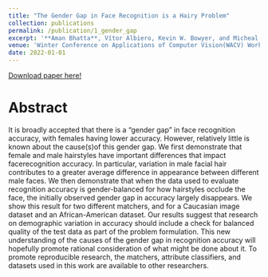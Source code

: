 ```yaml
---
title: "The Gender Gap in Face Recognition is a Hairy Problem"
collection: publications
permalink: /publication/1_gender_gap
excerpt: '**Aman Bhatta**, Vítor Albiero, Kevin W. Bowyer, and Micheal C. King <br><br> This paper analyzes that the gender gap in face recognition accuracy is mostly due varying dimensions of hairstyles that exists for men and is absent for female'
venue: 'Winter Conference on Applications of Computer Vision(WACV) Workshops'
date: 2022-01-01
---
```

[Download paper here!](https://github.com/abhatta1234/abhatta1234.github.io/blob/8588d9b084ea95daaf7f24e9ba1cc5dfe5de547d/files/papers/gender_gap.pdf)

# Abstract
It is broadly accepted that there is a “gender gap” in face recognition accuracy, with females having lower accuracy. However, relatively little is known about the cause(s)of this gender gap. We first demonstrate that female and male hairstyles have important differences that impact facerecognition accuracy. In particular, variation in male facial hair contributes to a greater average difference in appearance between different male faces. We then demonstrate
that when the data used to evaluate recognition accuracy is gender-balanced for how hairstyles occlude the face, the initially observed gender gap in accuracy largely disappears. We show this result for two different matchers, and for a Caucasian image dataset and an African-American dataset. Our results suggest that research on demographic variation in accuracy should include a check for balanced quality of the test data as part of the problem formulation. This new understanding of the causes of the gender gap in recognition accuracy will hopefully promote rational consideration of what might be done about it. To promote reproducible research, the matchers, attribute classifiers, and datasets used in this work are available to other researchers.

